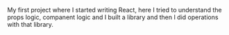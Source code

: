 My first project where I started writing React, here I tried to understand the props logic, companent logic and I built a library and then I did operations with that library.
